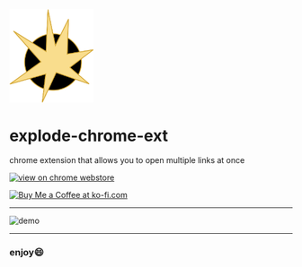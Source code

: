 <img src="logo.png" alt="logo" width="150"/>

# explode-chrome-ext
chrome extension that allows you to open multiple links at once

<a href='https://chrome.google.com/webstore/detail/links-explosion/kdnmggehdjcfnnfcahgboaajcphahnmk' target='_blank'><img src='https://developer.chrome.com/webstore/images/ChromeWebStore_BadgeWBorder_v2_206x58.png'  alt='view on chrome webstore'/></a>

<a href='https://ko-fi.com/C0C5Y5NJ' target='_blank'><img height='36' style='border:0px;height:36px;' src='https://az743702.vo.msecnd.net/cdn/kofi2.png?v=2' border='0' alt='Buy Me a Coffee at ko-fi.com' /></a>

---
<img src="demo.gif" alt="demo" width="350"/>

---

### enjoy:smile:
